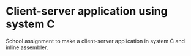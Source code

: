 # Client-server application using system C

School assignment to make a client-server application in system C and inline assembler.
